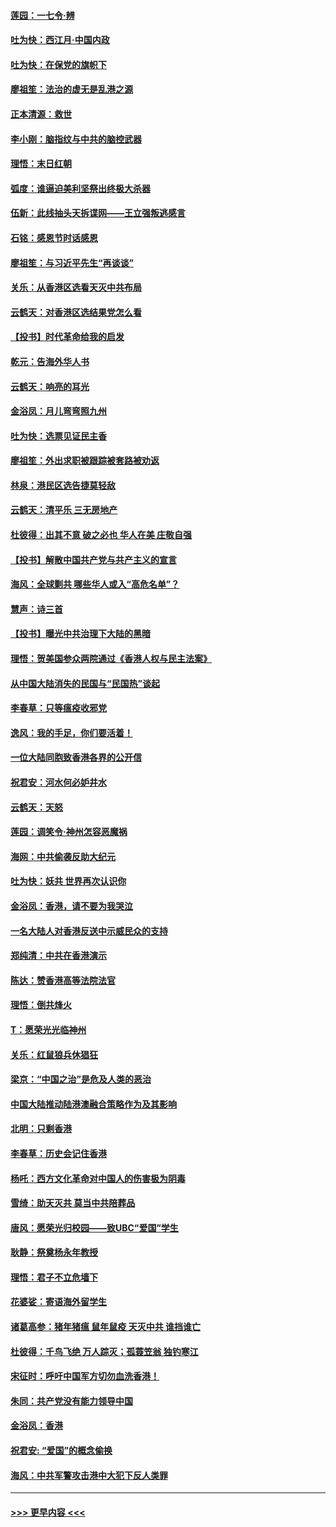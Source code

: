 #### [莲园：一七令‧辨](../pages/nsc993/n11692558.md?t=12020233) 
#### [吐为快：西江月·中国内政](../pages/nsc993/n11692071.md?t=12020233) 
#### [吐为快：在保党的旗帜下](../pages/nsc993/n11691188.md?t=12020233) 
#### [廖祖笙：法治的虚无是乱港之源](../pages/nsc993/n11690605.md?t=12020233) 
#### [正本清源：救世](../pages/nsc993/n11689134.md?t=12020233) 
#### [李小刚：脑指纹与中共的脑控武器](../pages/nsc993/n11688900.md?t=12020233) 
#### [理悟：末日红朝](../pages/nsc993/n11688829.md?t=12020233) 
#### [弧度：谁逼迫美利坚祭出终极大杀器](../pages/nsc993/n11688735.md?t=12020233) 
#### [伍新：此线抽头天拆谍网——王立强叛逃感言](../pages/nsc993/n11687981.md?t=12020233) 
#### [石铭：感恩节时话感恩](../pages/nsc993/n11687568.md?t=12020233) 
#### [廖祖笙：与习近平先生“再谈谈”](../pages/nsc993/n11687005.md?t=12020233) 
#### [关乐：从香港区选看天灭中共布局](../pages/nsc993/n11686647.md?t=12020233) 
#### [云鹤天：对香港区选结果党怎么看](../pages/nsc993/n11686216.md?t=12020233) 
#### [【投书】时代革命给我的启发](../pages/nsc993/n11684287.md?t=12020233) 
#### [乾元：告海外华人书](../pages/nsc993/n11684044.md?t=12020233) 
#### [云鹤天：响亮的耳光](../pages/nsc993/n11684254.md?t=12020233) 
#### [金浴凤：月儿弯弯照九州](../pages/nsc993/n11684231.md?t=12020233) 
#### [吐为快：选票见证民主香](../pages/nsc993/n11684206.md?t=12020233) 
#### [廖祖笙：外出求职被跟踪被套路被劝返](../pages/nsc993/n11683874.md?t=12020233) 
#### [林泉：港民区选告捷莫轻敌](../pages/nsc993/n11683930.md?t=12020233) 
#### [云鹤天：清平乐 三无房地产](../pages/nsc993/n11681521.md?t=12020233) 
#### [杜彼得：出其不意 破之必也 华人在美 庄敬自强](../pages/nsc993/n11679554.md?t=12020233) 
#### [【投书】解散中国共产党与共产主义的宣言](../pages/nsc993/n11679177.md?t=12020233) 
#### [海风：全球剿共 哪些华人或入“高危名单”？](../pages/nsc993/n11678617.md?t=12020233) 
#### [慧声：诗三首](../pages/nsc993/n11678848.md?t=12020233) 
#### [【投书】曝光中共治理下大陆的黑暗](../pages/nsc993/n11678674.md?t=12020233) 
#### [理悟：贺美国参众两院通过《香港人权与民主法案》](../pages/nsc993/n11678104.md?t=12020233) 
#### [从中国大陆消失的民国与“民国热”谈起](../pages/nsc993/n11678075.md?t=12020233) 
#### [李春草：只等瘟疫收邪党](../pages/nsc993/n11677308.md?t=12020233) 
#### [逸风：我的手足，你们要活着！](../pages/nsc993/n11676352.md?t=12020233) 
#### [一位大陆同胞致香港各界的公开信](../pages/nsc993/n11675761.md?t=12020233) 
#### [祝君安：河水何必妒井水](../pages/nsc993/n11675746.md?t=12020233) 
#### [云鹤天：天怒](../pages/nsc993/n11675718.md?t=12020233) 
#### [莲园：调笑令‧神州怎容恶魔祸](../pages/nsc993/n11675648.md?t=12020233) 
#### [海网：中共偷袭反助大纪元](../pages/nsc993/n11673515.md?t=12020233) 
#### [吐为快：妖共 世界再次认识你](../pages/nsc993/n11673506.md?t=12020233) 
#### [金浴凤：香港，请不要为我哭泣](../pages/nsc993/n11673248.md?t=12020233) 
#### [一名大陆人对香港反送中示威民众的支持](../pages/nsc993/n11672615.md?t=12020233) 
#### [郑纯清：中共在香港演示](../pages/nsc993/n11670539.md?t=12020233) 
#### [陈达：赞香港高等法院法官](../pages/nsc993/n11669542.md?t=12020233) 
#### [理悟：倒共烽火](../pages/nsc993/n11668844.md?t=12020233) 
#### [T：愿荣光光临神州](../pages/nsc993/n11668421.md?t=12020233) 
#### [关乐：红鼠狼兵休猖狂](../pages/nsc993/n11668378.md?t=12020233) 
#### [梁京：“中国之治”是危及人类的恶治](../pages/nsc993/n11668328.md?t=12020233) 
#### [中国大陆推动陆港澳融合策略作为及其影响](../pages/nsc993/n11668157.md?t=12020233) 
#### [北明：只剩香港](../pages/nsc993/n11668002.md?t=12020233) 
#### [李春草：历史会记住香港](../pages/nsc993/n11667927.md?t=12020233) 
#### [杨吒：西方文化革命对中国人的伤害极为阴毒](../pages/nsc993/n11664521.md?t=12020233) 
#### [雪绮：助天灭共 莫当中共陪葬品](../pages/nsc993/n11662650.md?t=12020233) 
#### [唐风：愿荣光归校园——致UBC“爱国”学生](../pages/nsc993/n11662194.md?t=12020233) 
#### [耿静：祭奠杨永年教授](../pages/nsc993/n11662514.md?t=12020233) 
#### [理悟：君子不立危墙下](../pages/nsc993/n11662172.md?t=12020233) 
#### [花婆娑：寄语海外留学生](../pages/nsc993/n11662121.md?t=12020233) 
#### [诸葛高参：猪年猪瘟 鼠年鼠疫 天灭中共 谁挡谁亡](../pages/nsc993/n11661980.md?t=12020233) 
#### [杜彼得：千鸟飞绝 万人踪灭；孤蓑笠翁 独钓寒江](../pages/nsc993/n11661170.md?t=12020233) 
#### [宋征时：呼吁中国军方切勿血洗香港！](../pages/nsc993/n11415318.md?t=12020233) 
#### [朱同：共产党没有能力领导中国](../pages/nsc993/n11660421.md?t=12020233) 
#### [金浴凤：香港](../pages/nsc993/n11660419.md?t=12020233) 
#### [祝君安: “爱国”的概念偷换](../pages/nsc993/n11659706.md?t=12020233) 
#### [海风：中共军警攻击港中大犯下反人类罪](../pages/nsc993/n11659632.md?t=12020233) 

----
#### [ >>> 更早内容 <<< ](../indexes/nsc993-earlier.md)
